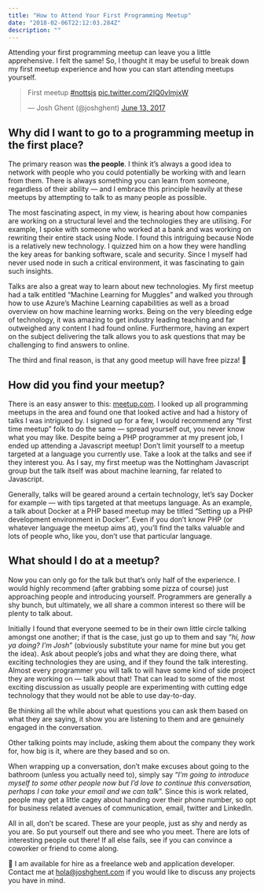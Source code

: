 ```yaml
---
title: "How to Attend Your First Programming Meetup"
date: "2018-02-06T22:12:03.284Z"
description: ""
---
```


Attending your first programming meetup can leave you a little apprehensive. I felt the same! So, I thought it may be useful to break down my first meetup experience and how you can start attending meetups yourself.

<blockquote class="twitter-tweet"><p lang="en" dir="ltr">First meetup <a href="https://twitter.com/hashtag/nottsjs?src=hash&amp;ref_src=twsrc%5Etfw">#nottsjs</a> <a href="https://t.co/2IQ0vImjxW">pic.twitter.com/2IQ0vImjxW</a></p>&mdash; Josh Ghent (@joshghent) <a href="https://twitter.com/joshghent/status/874685729179357184?ref_src=twsrc%5Etfw">June 13, 2017</a></blockquote> <script async src="https://platform.twitter.com/widgets.js" charset="utf-8"></script>

## Why did I want to go to a programming meetup in the first place?

The primary reason was **the people**. I think it’s always a good idea to network with people who you could potentially be working with and learn from them. There is always something you can learn from someone, regardless of their ability — and I embrace this principle heavily at these meetups by attempting to talk to as many people as possible.

The most fascinating aspect, in my view, is hearing about how companies are working on a structural level and the technologies they are utilising. For example, I spoke with someone who worked at a bank and was working on rewriting their entire stack using Node. I found this intriguing because Node is a relatively new technology. I quizzed him on a how they were handling the key areas for banking software, scale and security. Since I myself had never used node in such a critical environment, it was fascinating to gain such insights.

Talks are also a great way to learn about new technologies. My first meetup had a talk entitled “Machine Learning for Muggles” and walked you through how to use Azure’s Machine Learning capabilities as well as a broad overview on how machine learning works. Being on the very bleeding edge of technology, it was amazing to get industry leading teaching and far outweighed any content I had found online. Furthermore, having an expert on the subject delivering the talk allows you to ask questions that may be challenging to find answers to online.

The third and final reason, is that any good meetup will have free pizza! 🍕

## How did you find your meetup?

There is an easy answer to this: [meetup.com](https://www.meetup.com/). I looked up all programming meetups in the area and found one that looked active and had a history of talks I was intrigued by. I signed up for a few, I would recommend any “first time meetup” folk to do the same — spread yourself out, you never know what you may like. Despite being a PHP programmer at my present job, I ended up attending a Javascript meetup! Don’t limit yourself to a meetup targeted at a language you currently use. Take a look at the talks and see if they interest you. As I say, my first meetup was the Nottingham Javascript group but the talk itself was about machine learning, far related to Javascript.

Generally, talks will be geared around a certain technology, let’s say Docker for example — with tips targeted at that meetups language. As an example, a talk about Docker at a PHP based meetup may be titled “Setting up a PHP development environment in Docker”. Even if you don’t know PHP (or whatever language the meetup aims at), you’ll find the talks valuable and lots of people who, like you, don’t use that particular language.

## What should I do at a meetup?

Now you can only go for the talk but that’s only half of the experience. I would highly recommend (after grabbing some pizza of course) just approaching people and introducing yourself. Programmers are generally a shy bunch, but ultimately, we all share a common interest so there will be plenty to talk about.

Initially I found that everyone seemed to be in their own little circle talking amongst one another; if that is the case, just go up to them and say “*hi, how ya doing? I’m Josh*” (obviously substitute your name for mine but you get the idea). Ask about people’s jobs and what they are doing there, what exciting technologies they are using, and if they found the talk interesting. Almost every programmer you will talk to will have some kind of side project they are working on — talk about that! That can lead to some of the most exciting discussion as usually people are experimenting with cutting edge technology that they would not be able to use day-to-day.

Be thinking all the while about what questions you can ask them based on what they are saying, it show you are listening to them and are genuinely engaged in the conversation.

Other talking points may include, asking them about the company they work for, how big is it, where are they based and so on.

When wrapping up a conversation, don’t make excuses about going to the bathroom (unless you actually need to), simply say “*I’m going to introduce myself to some other people now but I’d love to continue this conversation, perhaps I can take your email and we can talk*”. Since this is work related, people may get a little cagey about handing over their phone number, so opt for business related avenues of communication, email, twitter and LinkedIn.

All in all, don’t be scared. These are your people, just as shy and nerdy as you are. So put yourself out there and see who you meet. There are lots of interesting people out there! If all else fails, see if you can convince a coworker or friend to come along.

👋 I am available for hire as a freelance web and application developer. Contact me at [hola@joshghent.com](mailto:hola@joshghent.com) if you would like to discuss any projects you have in mind.

